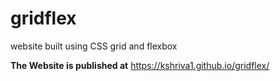 # gridflex
website built using CSS grid and flexbox

**The Website is published at** https://kshriva1.github.io/gridflex/
